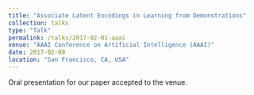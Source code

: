 ```yaml
---
title: "Associate Latent Encodings in Learning from Demonstrations"
collection: talks
type: "Talk"
permalink: /talks/2017-02-01-aaai
venue: "AAAI Conference on Artificial Intelligence (AAAI)"
date: 2017-02-08
location: "San Francisco, CA, USA"
---
```


Oral presentation for our paper accepted to the venue.